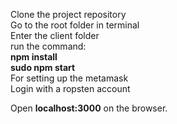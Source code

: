 
Clone the project repository
</br>
Go to the root folder in terminal
</br>
Enter the client folder
</br>
run the command:
</br>
<b>npm install</b>
</br>
<b>sudo npm start</b>
</br>
For setting up the metamask
</br>
Login with a ropsten account
</br>

Open <b>localhost:3000</b> on the browser.


